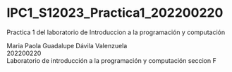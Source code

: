 # IPC1_S12023_Practica1_202200220
Practica 1 del laboratorio de Introduccion a la programación y computación

Maria Paola Guadalupe Dávila Valenzuela
<br/>
202200220
<br/>
Laboratorio de introducción a la programación y computación seccion F
